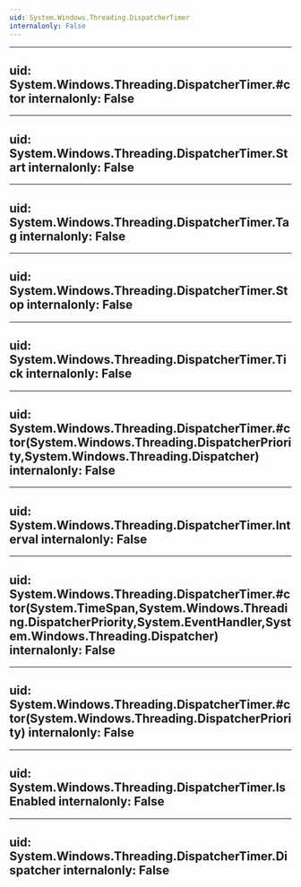 ```yaml
---
uid: System.Windows.Threading.DispatcherTimer
internalonly: False
---
```


---
uid: System.Windows.Threading.DispatcherTimer.#ctor
internalonly: False
---

---
uid: System.Windows.Threading.DispatcherTimer.Start
internalonly: False
---

---
uid: System.Windows.Threading.DispatcherTimer.Tag
internalonly: False
---

---
uid: System.Windows.Threading.DispatcherTimer.Stop
internalonly: False
---

---
uid: System.Windows.Threading.DispatcherTimer.Tick
internalonly: False
---

---
uid: System.Windows.Threading.DispatcherTimer.#ctor(System.Windows.Threading.DispatcherPriority,System.Windows.Threading.Dispatcher)
internalonly: False
---

---
uid: System.Windows.Threading.DispatcherTimer.Interval
internalonly: False
---

---
uid: System.Windows.Threading.DispatcherTimer.#ctor(System.TimeSpan,System.Windows.Threading.DispatcherPriority,System.EventHandler,System.Windows.Threading.Dispatcher)
internalonly: False
---

---
uid: System.Windows.Threading.DispatcherTimer.#ctor(System.Windows.Threading.DispatcherPriority)
internalonly: False
---

---
uid: System.Windows.Threading.DispatcherTimer.IsEnabled
internalonly: False
---

---
uid: System.Windows.Threading.DispatcherTimer.Dispatcher
internalonly: False
---
